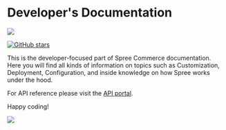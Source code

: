 # Developer's Documentation

![](.gitbook/assets/linkedin\_cover\_profile-2x.png)

[![GitHub stars](https://img.shields.io/github/stars/spree/spree.svg?style=social\&label=Star\&maxAge=2592000)](https://github.com/spree/spree/)

This is the developer-focused part of Spree Commerce documentation. Here you will find all kinds of information on topics such as Customization, Deployment, Configuration, and inside knowledge on how Spree works under the hood.

For API reference please visit the [API portal](https://api.spreecommerce.org).

Happy coding!

![](.gitbook/assets/spree\_commerce\_home\_header\_2-2x-1-.png)
